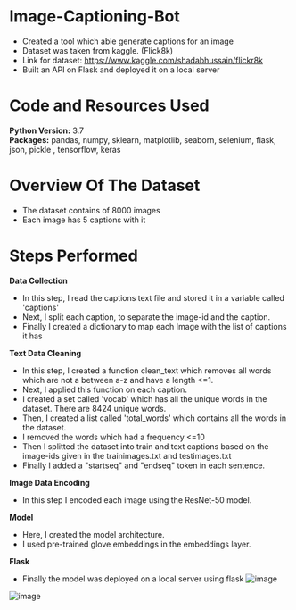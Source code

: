 # Image-Captioning-Bot
* Created a tool which able generate captions for an image
* Dataset was taken from kaggle. (Flick8k)
* Link for dataset: https://www.kaggle.com/shadabhussain/flickr8k
* Built an API on Flask and deployed it on a local server 

# Code and Resources Used 
**Python Version:** 3.7  
**Packages:** pandas, numpy, sklearn, matplotlib, seaborn, selenium, flask, json, pickle , tensorflow, keras

# Overview Of The Dataset

* The dataset contains of 8000 images
* Each image has 5 captions with it

# Steps Performed

**Data Collection**
* In this step, I read the captions text file and stored it in a variable called 'captions'
* Next, I split each caption, to separate the image-id and the caption.
* Finally I created a dictionary to map each Image with the list of captions it has

**Text Data Cleaning**
* In this step, I created a function clean_text which removes all words which are not a between a-z and have a length <=1.
* Next, I applied this function on each caption.
* I created a set called 'vocab' which has all the unique words in the dataset. There are 8424 unique words.
* Then, I created a list called 'total_words' which contains all the words in the dataset.
* I removed the words which had a frequency <=10
* Then I splitted the dataset into train and text captions based on the image-ids given in the trainimages.txt and testimages.txt
* Finally I added a "startseq" and "endseq" token in each sentence. 

**Image Data Encoding**
* In this step I encoded each image using the ResNet-50 model.

**Model**
* Here, I created the model architecture.
* I used pre-trained glove embeddings in the embeddings layer.

**Flask**
* Finally the model was deployed on a local server using flask
![image](https://user-images.githubusercontent.com/56645508/122637442-4a391600-d10c-11eb-928a-7fdd0069db83.png)

![image](https://user-images.githubusercontent.com/56645508/122638014-3216c600-d10f-11eb-85b0-98ce8fa968a2.png)

